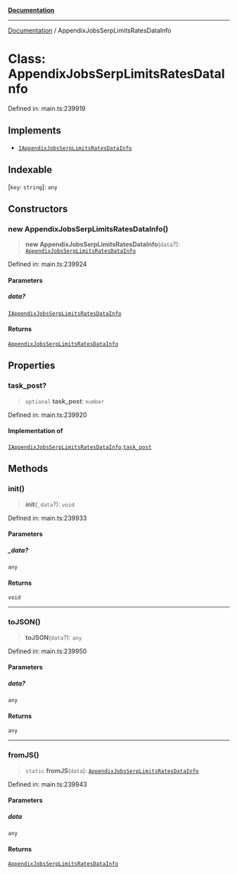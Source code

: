 [**Documentation**](../README.md)

***

[Documentation](../README.md) / AppendixJobsSerpLimitsRatesDataInfo

# Class: AppendixJobsSerpLimitsRatesDataInfo

Defined in: main.ts:239919

## Implements

- [`IAppendixJobsSerpLimitsRatesDataInfo`](../interfaces/IAppendixJobsSerpLimitsRatesDataInfo.md)

## Indexable

\[`key`: `string`\]: `any`

## Constructors

### new AppendixJobsSerpLimitsRatesDataInfo()

> **new AppendixJobsSerpLimitsRatesDataInfo**(`data`?): [`AppendixJobsSerpLimitsRatesDataInfo`](AppendixJobsSerpLimitsRatesDataInfo.md)

Defined in: main.ts:239924

#### Parameters

##### data?

[`IAppendixJobsSerpLimitsRatesDataInfo`](../interfaces/IAppendixJobsSerpLimitsRatesDataInfo.md)

#### Returns

[`AppendixJobsSerpLimitsRatesDataInfo`](AppendixJobsSerpLimitsRatesDataInfo.md)

## Properties

### task\_post?

> `optional` **task\_post**: `number`

Defined in: main.ts:239920

#### Implementation of

[`IAppendixJobsSerpLimitsRatesDataInfo`](../interfaces/IAppendixJobsSerpLimitsRatesDataInfo.md).[`task_post`](../interfaces/IAppendixJobsSerpLimitsRatesDataInfo.md#task_post)

## Methods

### init()

> **init**(`_data`?): `void`

Defined in: main.ts:239933

#### Parameters

##### \_data?

`any`

#### Returns

`void`

***

### toJSON()

> **toJSON**(`data`?): `any`

Defined in: main.ts:239950

#### Parameters

##### data?

`any`

#### Returns

`any`

***

### fromJS()

> `static` **fromJS**(`data`): [`AppendixJobsSerpLimitsRatesDataInfo`](AppendixJobsSerpLimitsRatesDataInfo.md)

Defined in: main.ts:239943

#### Parameters

##### data

`any`

#### Returns

[`AppendixJobsSerpLimitsRatesDataInfo`](AppendixJobsSerpLimitsRatesDataInfo.md)

